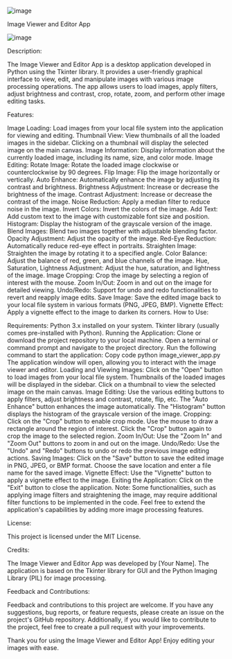 ![image](https://github.com/AygyunS/Image-editor-tkinter/assets/32463645/49eb7822-266e-4765-8be9-cbdcfd548403)

Image Viewer and Editor App

![image](https://github.com/AygyunS/Image-editor-tkinter/assets/32463645/afb47e8d-4e89-4924-96a5-9d893d52edf6)


Description:

The Image Viewer and Editor App is a desktop application developed in Python using the Tkinter library. It provides a user-friendly graphical interface to view, edit, and manipulate images with various image processing operations. The app allows users to load images, apply filters, adjust brightness and contrast, crop, rotate, zoom, and perform other image editing tasks.

Features:

Image Loading: Load images from your local file system into the application for viewing and editing.
Thumbnail View: View thumbnails of all the loaded images in the sidebar. Clicking on a thumbnail will display the selected image on the main canvas.
Image Information: Display information about the currently loaded image, including its name, size, and color mode.
Image Editing:
Rotate Image: Rotate the loaded image clockwise or counterclockwise by 90 degrees.
Flip Image: Flip the image horizontally or vertically.
Auto Enhance: Automatically enhance the image by adjusting its contrast and brightness.
Brightness Adjustment: Increase or decrease the brightness of the image.
Contrast Adjustment: Increase or decrease the contrast of the image.
Noise Reduction: Apply a median filter to reduce noise in the image.
Invert Colors: Invert the colors of the image.
Add Text: Add custom text to the image with customizable font size and position.
Histogram: Display the histogram of the grayscale version of the image.
Blend Images: Blend two images together with adjustable blending factor.
Opacity Adjustment: Adjust the opacity of the image.
Red-Eye Reduction: Automatically reduce red-eye effect in portraits.
Straighten Image: Straighten the image by rotating it to a specified angle.
Color Balance: Adjust the balance of red, green, and blue channels of the image.
Hue, Saturation, Lightness Adjustment: Adjust the hue, saturation, and lightness of the image.
Image Cropping: Crop the image by selecting a region of interest with the mouse.
Zoom In/Out: Zoom in and out on the image for detailed viewing.
Undo/Redo: Support for undo and redo functionalities to revert and reapply image edits.
Save Image: Save the edited image back to your local file system in various formats (PNG, JPEG, BMP).
Vignette Effect: Apply a vignette effect to the image to darken its corners.
How to Use:

Requirements:
Python 3.x installed on your system.
Tkinter library (usually comes pre-installed with Python).
Running the Application:
Clone or download the project repository to your local machine.
Open a terminal or command prompt and navigate to the project directory.
Run the following command to start the application:
Copy code
python image_viewer_app.py
The application window will open, allowing you to interact with the image viewer and editor.
Loading and Viewing Images:
Click on the "Open" button to load images from your local file system.
Thumbnails of the loaded images will be displayed in the sidebar.
Click on a thumbnail to view the selected image on the main canvas.
Image Editing:
Use the various editing buttons to apply filters, adjust brightness and contrast, rotate, flip, etc.
The "Auto Enhance" button enhances the image automatically.
The "Histogram" button displays the histogram of the grayscale version of the image.
Cropping:
Click on the "Crop" button to enable crop mode.
Use the mouse to draw a rectangle around the region of interest.
Click the "Crop" button again to crop the image to the selected region.
Zoom In/Out:
Use the "Zoom In" and "Zoom Out" buttons to zoom in and out on the image.
Undo/Redo:
Use the "Undo" and "Redo" buttons to undo or redo the previous image editing actions.
Saving Images:
Click on the "Save" button to save the edited image in PNG, JPEG, or BMP format.
Choose the save location and enter a file name for the saved image.
Vignette Effect:
Use the "Vignette" button to apply a vignette effect to the image.
Exiting the Application:
Click on the "Exit" button to close the application.
Note: Some functionalities, such as applying image filters and straightening the image, may require additional filter functions to be implemented in the code. Feel free to extend the application's capabilities by adding more image processing features.

License:

This project is licensed under the MIT License.

Credits:

The Image Viewer and Editor App was developed by [Your Name]. The application is based on the Tkinter library for GUI and the Python Imaging Library (PIL) for image processing.

Feedback and Contributions:

Feedback and contributions to this project are welcome. If you have any suggestions, bug reports, or feature requests, please create an issue on the project's GitHub repository. Additionally, if you would like to contribute to the project, feel free to create a pull request with your improvements.

Thank you for using the Image Viewer and Editor App! Enjoy editing your images with ease.
